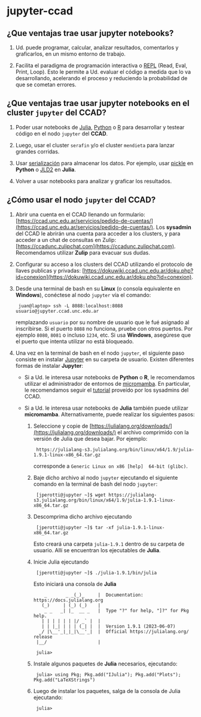 # jupyter-ccad

## ¿Que ventajas trae usar **jupyter notebooks**?

1. Ud. puede programar, calcular, analizar resultados, comentarlos y graficarlos, en un mismo entorno de trabajo.

2. Facilita el paradigma de programación interactiva o [REPL](https://en.wikipedia.org/wiki/Read%E2%80%93eval%E2%80%93print_loop) (Read, Eval, Print, Loop). Esto le permite a Ud. evaluar el código a medida que lo va desarrollando, acelerando el proceso y reduciendo la probabilidad de que se cometan errores.

## ¿Que ventajas trae usar **jupyter notebooks** en el cluster `jupyter` del CCAD?

1. Poder usar notebooks de [Julia](https://julialang.org/), [Python](https://www.python.org/) o [R](https://www.r-project.org/) para desarrollar y testear código en el nodo `jupyter` del **CCAD**.

2. Luego, usar el cluster `serafin` y/o el cluster `mendieta` para lanzar grandes corridas.

3. Usar [serialización](https://es.wikipedia.org/wiki/Serializaci%C3%B3n) para almacenar los datos. Por ejemplo, usar [pickle](https://docs.python.org/3/library/pickle.html) en **Python** o [JLD2](https://github.com/JuliaIO/JLD2.jl) en **Julia**.

4. Volver a usar notebooks para analizar y graficar los resultados.

## ¿Cómo usar el nodo `jupyter` del CCAD?

1. Abrir una cuenta en el CCAD llenando un formulario: [https://ccad.unc.edu.ar/servicios/pedido-de-cuentas/](https://ccad.unc.edu.ar/servicios/pedido-de-cuentas/). Los **sysadmin** del CCAD le abrirán una cuenta para acceder a los clusters, y para acceder a un chat de consultas en Zulip: [https://ccadunc.zulipchat.com](https://ccadunc.zulipchat.com). Recomendamos utilizar **Zulip** para evacuar sus dudas.

2. Configurar su acceso a los clusters del CCAD utilizando el protocolo de llaves publicas y privadas: [https://dokuwiki.ccad.unc.edu.ar/doku.php?id=conexion](https://dokuwiki.ccad.unc.edu.ar/doku.php?id=conexion).

3. Desde una terminal de bash en su **Linux** (o consola equivalente en **Windows**), conéctese al nodo `jupyter` vía el comando:

        juan@laptop> ssh -L 8088:localhost:8088 usuario@jupyter.ccad.unc.edu.ar
        
    remplazando `usuario` por su nombre de usuario que le fué asignado al inscribirse. Si el puerto `8088` no funciona, pruebe con otros puertos. Por ejemplo `8080`, `8081` o incluso `1234`, etc. Si usa **Windows**, asegúrese que el puerto que intenta utilizar no está bloqueado.
  
4. Una vez en la terminal de bash en el nodo `jupyter`, el siguiente paso consiste en instalar [Jupyter](https://jupyter.org/) en su carpeta de usuario. Existen diferentes formas de instalar **Jupyter**:

    * Si a Ud. le interesa usar notebooks de **Python** o **R**, le recomendamos utilizar el administrador de entornos de [micromamba](https://mamba.readthedocs.io/en/latest/user_guide/micromamba.html). En particular, le recomendamos seguir el [tutorial](https://gitlab.com/-/snippets/2527216) proveído por los sysadmins del CCAD.
  
    * Si a Ud. le interesa usar notebooks de **Julia** también puede utilizar **micromamba**. Alternativamente, puede realizar los siguientes pasos:
  
        1. Seleccione y copie de [https://julialang.org/downloads/](https://julialang.org/downloads/) el archivo comprimido con la versión de Julia que desea bajar. Por ejemplo:
        
                https://julialang-s3.julialang.org/bin/linux/x64/1.9/julia-1.9.1-linux-x86_64.tar.gz
            
            corresponde a `Generic Linux on x86 [help] 	64-bit (glibc)`.
  
        2. Baje dicho archivo al nodo `jupyter` ejecutando el siguiente comando en la terminal de bash del nodo `jupyter`:
        
                [jperotti@jupyter ~]$ wget https://julialang-s3.julialang.org/bin/linux/x64/1.9/julia-1.9.1-linux-x86_64.tar.gz
            
        3. Descomprima dicho archivo ejecutando
        
                [jperotti@jupyter ~]$ tar -xf julia-1.9.1-linux-x86_64.tar.gz
            
            Esto creará una carpeta `julia-1.9.1` dentro de su carpeta de usuario. Allí se encuentran los ejecutables de **Julia**.
          
        4. Inicie Julia ejecutando
        
                [jperotti@jupyter ~]$ ./julia-1.9.1/bin/julia
                
            Esto iniciará una consola de **Julia**
            
                   _       _ _(_)_     |  Documentation: https://docs.julialang.org
                  (_)     | (_) (_)    |
                   _ _   _| |_  __ _   |  Type "?" for help, "]?" for Pkg help.
                  | | | | | | |/ _` |  |
                  | | |_| | | | (_| |  |  Version 1.9.1 (2023-06-07)
                 _/ |\__'_|_|_|\__'_|  |  Official https://julialang.org/ release
                |__/                   |

                julia>
                
        5. Instale algunos paquetes de **Julia** necesarios, ejecutando:
           
                julia> using Pkg; Pkg.add("IJulia"); Pkg.add("Plots"); Pkg.add("LaTeXStrings")
                
        6. Luego de instalar los paquetes, salga de la consola de Julia ejecutando:
        
                julia> 
        
